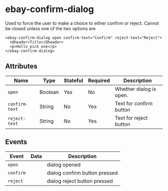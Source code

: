 # ebay-confirm-dialog

Used to force the user to make a choice to either confirm or reject. Cannot be closed unless one of the two options are

```marko
<ebay-confirm-dialog open confirm-text="Confirm" reject-text="Reject">
  <@header>Title</@header>
  <p>Hello pick one</p>
</ebay-confirm-dialog>
```

## Attributes

Name | Type | Stateful | Required | Description
--- | --- | --- | --- | ---
`open` | Boolean | Yes | No | Whether dialog is open.
`confirm-text` | String | No | Yes | Text for confirm button
`reject-text` | String | No | Yes | Text for reject button

## Events

Event | Data | Description
--- | --- | ---
`open` |  | dialog opened
`confirm` |  | dialog confirm button pressed
`reject` |  | dialog reject button pressed
